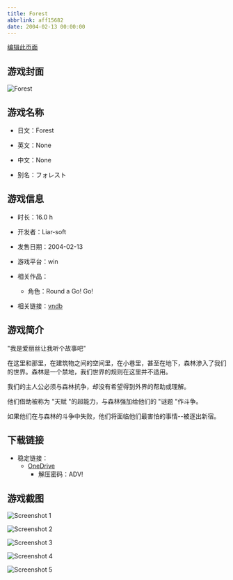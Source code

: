 ```yaml
---
title: Forest
abbrlink: aff15682
date: 2004-02-13 00:00:00
---
```

[编辑此页面](https://github.com/ACG-3/ADV3-source/blob/main/source/_posts/games/Forest.md)

## 游戏封面

![Forest](https://pan.timero.xyz/onedrive/img_lib_001/Forest_cover.avif)


## 游戏名称

- 日文：Forest
- 英文：None
- 中文：None

- 别名：フォレスト


## 游戏信息

- 时长：16.0 h
- 开发者：Liar-soft
- 发售日期：2004-02-13
- 游戏平台：win
- 相关作品：
   - 角色：Round a Go! Go!

- 相关链接：[vndb](https://vndb.org/v599)


## 游戏简介

"我是爱丽丝让我听个故事吧"

在这里和那里，在建筑物之间的空间里，在小巷里，甚至在地下，森林渗入了我们的世界。森林是一个禁地，我们世界的规则在这里并不适用。

我们的主人公必须与森林抗争，却没有希望得到外界的帮助或理解。

他们借助被称为 "天赋 "的超能力，与森林强加给他们的 "谜题 "作斗争。

如果他们在与森林的斗争中失败，他们将面临他们最害怕的事情--被逐出新宿。




## 下载链接

- 稳定链接：
    - [OneDrive](https://pan.timero.xyz/onedrive/adv_lib_001/Forest)
        - 解压密码：ADV!



## 游戏截图


![Screenshot 1](https://pan.timero.xyz/onedrive/img_lib_001/Forest_Screenshot_1.avif)

![Screenshot 2](https://pan.timero.xyz/onedrive/img_lib_001/Forest_Screenshot_2.avif)

![Screenshot 3](https://pan.timero.xyz/onedrive/img_lib_001/Forest_Screenshot_3.avif)

![Screenshot 4](https://pan.timero.xyz/onedrive/img_lib_001/Forest_Screenshot_4.avif)

![Screenshot 5](https://pan.timero.xyz/onedrive/img_lib_001/Forest_Screenshot_5.avif)

